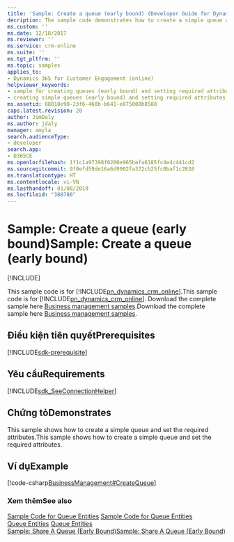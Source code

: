 ```yaml
---
title: 'Sample: Create a queue (early bound) (Developer Guide for Dynamics 365 for Customer Engagement) | MicrosoftDocs'
decription: The sample code demonstrates how to create a simple queue and set the required attributes.
ms.custom: ''
ms.date: 12/18/2017
ms.reviewer: ''
ms.service: crm-online
ms.suite: ''
ms.tgt_pltfrm: ''
ms.topic: samples
applies_to:
- Dynamics 365 for Customer Engagement (online)
helpviewer_keywords:
- sample for creating queues (early bound) and setting required attributes
- creating simple queues (early bound) and setting required attributes, sample
ms.assetid: 88018e90-23f6-460b-b641-e875008b8588
caps.latest.revision: 20
author: JimDaly
ms.author: jdaly
manager: amyla
search.audienceType:
- developer
search.app:
- D365CE
ms.openlocfilehash: 1f1c1a97398f0200e965befa6185fc4e4c441cd2
ms.sourcegitcommit: 9f0efd59de16a6d9902fa372cb25fc0baf1c2838
ms.translationtype: HT
ms.contentlocale: vi-VN
ms.lasthandoff: 01/08/2019
ms.locfileid: "388786"
---
```

# <a name="sample-create-a-queue-early-bound"></a><span data-ttu-id="3cb37-102">Sample: Create a queue (early bound)</span><span class="sxs-lookup"><span data-stu-id="3cb37-102">Sample: Create a queue (early bound)</span></span>

[!INCLUDE[](../includes/cc_applies_to_update_9_0_0.md)]

<span data-ttu-id="3cb37-103">This sample code is for [!INCLUDE[pn_dynamics_crm_online](../includes/pn-dynamics-crm-online.md)].</span><span class="sxs-lookup"><span data-stu-id="3cb37-103">This sample code is for [!INCLUDE[pn_dynamics_crm_online](../includes/pn-dynamics-crm-online.md)].</span></span> <span data-ttu-id="3cb37-104">Download the complete sample here [Business management samples](https://code.msdn.microsoft.com/Business-Management-Samples-6a482e62).</span><span class="sxs-lookup"><span data-stu-id="3cb37-104">Download the complete sample here [Business management samples](https://code.msdn.microsoft.com/Business-Management-Samples-6a482e62).</span></span>  

## <a name="prerequisites"></a><span data-ttu-id="3cb37-105">Điều kiện tiên quyết</span><span class="sxs-lookup"><span data-stu-id="3cb37-105">Prerequisites</span></span>
[!INCLUDE[sdk-prerequisite](../includes/sdk-prerequisite.md)]
   
## <a name="requirements"></a><span data-ttu-id="3cb37-106">Yêu cầu</span><span class="sxs-lookup"><span data-stu-id="3cb37-106">Requirements</span></span>  
[!INCLUDE[sdk_SeeConnectionHelper](../includes/sdk-seeconnectionhelper.md)]
  
## <a name="demonstrates"></a><span data-ttu-id="3cb37-107">Chứng tỏ</span><span class="sxs-lookup"><span data-stu-id="3cb37-107">Demonstrates</span></span>  
 <span data-ttu-id="3cb37-108">This sample shows how to create a simple queue and set the required attributes.</span><span class="sxs-lookup"><span data-stu-id="3cb37-108">This sample shows how to create a simple queue and set the required attributes.</span></span>  
  
## <a name="example"></a><span data-ttu-id="3cb37-109">Ví dụ</span><span class="sxs-lookup"><span data-stu-id="3cb37-109">Example</span></span>  
 [!code-csharp[BusinessManagement#CreateQueue](../snippets/csharp/CRMV8/businessmanagement/cs/createqueue.cs#createqueue)]  
  
### <a name="see-also"></a><span data-ttu-id="3cb37-110">Xem thêm</span><span class="sxs-lookup"><span data-stu-id="3cb37-110">See also</span></span>  
 <span data-ttu-id="3cb37-111">[Sample Code for Queue Entities](sample-code-queue-entities.md) </span><span class="sxs-lookup"><span data-stu-id="3cb37-111">[Sample Code for Queue Entities](sample-code-queue-entities.md) </span></span>  
 <span data-ttu-id="3cb37-112">[Queue Entities](queue-entities.md) </span><span class="sxs-lookup"><span data-stu-id="3cb37-112">[Queue Entities](queue-entities.md) </span></span>  
 [<span data-ttu-id="3cb37-113">Sample: Share A Queue (Early Bound)</span><span class="sxs-lookup"><span data-stu-id="3cb37-113">Sample: Share A Queue (Early Bound)</span></span>](sample-add-security-principal-user-team-queue-early-bound.md)
